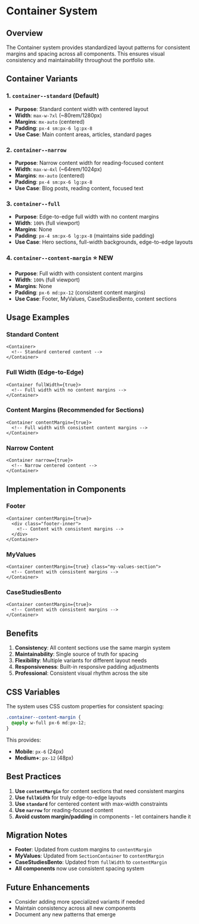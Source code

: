 # Container System

## Overview

The Container system provides standardized layout patterns for consistent margins and spacing across all components. This ensures visual consistency and maintainability throughout the portfolio site.

## Container Variants

### 1. `container--standard` (Default)
- **Purpose**: Standard content width with centered layout
- **Width**: `max-w-7xl` (~80rem/1280px)
- **Margins**: `mx-auto` (centered)
- **Padding**: `px-4 sm:px-6 lg:px-8`
- **Use Case**: Main content areas, articles, standard pages

### 2. `container--narrow`
- **Purpose**: Narrow content width for reading-focused content
- **Width**: `max-w-4xl` (~64rem/1024px)
- **Margins**: `mx-auto` (centered)
- **Padding**: `px-4 sm:px-6 lg:px-8`
- **Use Case**: Blog posts, reading content, focused text

### 3. `container--full`
- **Purpose**: Edge-to-edge full width with no content margins
- **Width**: `100%` (full viewport)
- **Margins**: None
- **Padding**: `px-4 sm:px-6 lg:px-8` (maintains side padding)
- **Use Case**: Hero sections, full-width backgrounds, edge-to-edge layouts

### 4. `container--content-margin` ⭐ **NEW**
- **Purpose**: Full width with consistent content margins
- **Width**: `100%` (full viewport)
- **Margins**: None
- **Padding**: `px-6 md:px-12` (consistent content margins)
- **Use Case**: Footer, MyValues, CaseStudiesBento, content sections

## Usage Examples

### Standard Content
```astro
<Container>
  <!-- Standard centered content -->
</Container>
```

### Full Width (Edge-to-Edge)
```astro
<Container fullWidth={true}>
  <!-- Full width with no content margins -->
</Container>
```

### Content Margins (Recommended for Sections)
```astro
<Container contentMargin={true}>
  <!-- Full width with consistent content margins -->
</Container>
```

### Narrow Content
```astro
<Container narrow={true}>
  <!-- Narrow centered content -->
</Container>
```

## Implementation in Components

### Footer
```astro
<Container contentMargin={true}>
  <div class="footer-inner">
    <!-- Content with consistent margins -->
  </div>
</Container>
```

### MyValues
```astro
<Container contentMargin={true} class="my-values-section">
  <!-- Content with consistent margins -->
</Container>
```

### CaseStudiesBento
```astro
<Container contentMargin={true}>
  <!-- Content with consistent margins -->
</Container>
```

## Benefits

1. **Consistency**: All content sections use the same margin system
2. **Maintainability**: Single source of truth for spacing
3. **Flexibility**: Multiple variants for different layout needs
4. **Responsiveness**: Built-in responsive padding adjustments
5. **Professional**: Consistent visual rhythm across the site

## CSS Variables

The system uses CSS custom properties for consistent spacing:

```css
.container--content-margin {
  @apply w-full px-6 md:px-12;
}
```

This provides:
- **Mobile**: `px-6` (24px)
- **Medium+**: `px-12` (48px)

## Best Practices

1. **Use `contentMargin`** for content sections that need consistent margins
2. **Use `fullWidth`** for truly edge-to-edge layouts
3. **Use `standard`** for centered content with max-width constraints
4. **Use `narrow`** for reading-focused content
5. **Avoid custom margin/padding** in components - let containers handle it

## Migration Notes

- **Footer**: Updated from custom margins to `contentMargin`
- **MyValues**: Updated from `SectionContainer` to `contentMargin`
- **CaseStudiesBento**: Updated from `fullWidth` to `contentMargin`
- **All components** now use consistent spacing system

## Future Enhancements

- Consider adding more specialized variants if needed
- Maintain consistency across all new components
- Document any new patterns that emerge

